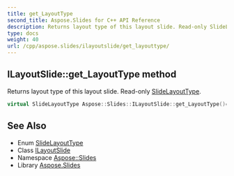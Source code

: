```yaml
---
title: get_LayoutType
second_title: Aspose.Slides for C++ API Reference
description: Returns layout type of this layout slide. Read-only SlideLayoutType.
type: docs
weight: 40
url: /cpp/aspose.slides/ilayoutslide/get_layouttype/
---
```

## ILayoutSlide::get_LayoutType method


Returns layout type of this layout slide. Read-only [SlideLayoutType](../../slidelayouttype/).

```cpp
virtual SlideLayoutType Aspose::Slides::ILayoutSlide::get_LayoutType()=0
```

## See Also

* Enum [SlideLayoutType](../../slidelayouttype/)
* Class [ILayoutSlide](../)
* Namespace [Aspose::Slides](../../)
* Library [Aspose.Slides](../../../)
